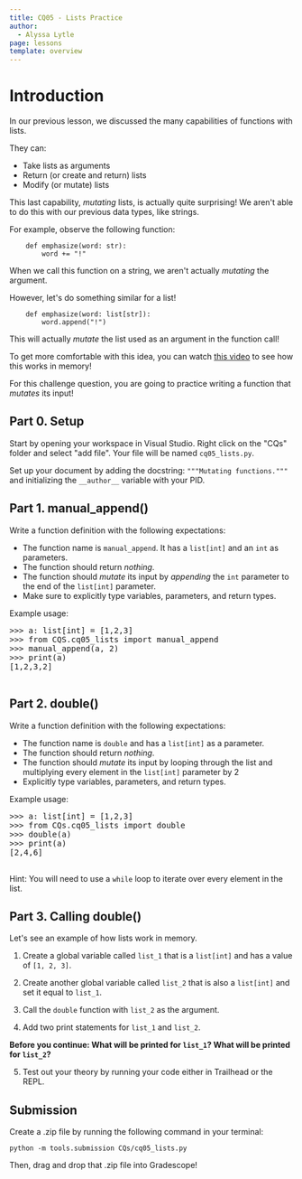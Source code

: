 ```yaml
---
title: CQ05 - Lists Practice
author:
  - Alyssa Lytle
page: lessons
template: overview
---
```


# Introduction

In our previous lesson, we discussed the many capabilities of functions with lists. 

They can:

- Take lists as arguments
- Return (or create and return) lists 
- Modify (or mutate) lists

This last capability, *mutating* lists, is actually quite surprising! We aren't able to do this with our previous data types, like strings. 

For example, observe the following function:

```
    def emphasize(word: str):
        word += "!"
```

When we call this function on a string, we aren't actually *mutating* the argument. 

However, let's do something similar for a list!

```
    def emphasize(word: list[str]):
        word.append("!")
```

This will actually *mutate* the list used as an argument in the function call!

To get more comfortable with this idea, you can watch [this video](https://www.youtube.com/watch?v=DuSEcQMsZRE) to see how this works in memory!

For this challenge question, you are going to practice writing a function that *mutates* its input!

## Part 0. Setup

Start by opening your workspace in Visual Studio. Right click on the "CQs" folder and select "add file". Your file will be named `cq05_lists.py`.

Set up your document by adding the docstring:
`"""Mutating functions."""` and initializing the `__author__` variable with your PID.

## Part 1. manual_append()

Write a function definition with the following expectations:

- The function name is `manual_append`. It has a `list[int]` and an `int` as parameters.
- The function should return *nothing*.
- The function should *mutate* its input by *appending* the `int` parameter to the end of the `list[int]` parameter.
- Make sure to explicitly type variables, parameters, and return types. 

Example usage:
<pre>
<div class="terminal">>>> a: list[int] = [1,2,3]
>>> from CQS.cq05_lists import manual_append
>>> manual_append(a, 2)
>>> print(a)
[1,2,3,2]
</div>
</pre>




## Part 2. double()

Write a function definition with the following expectations:

- The function name is `double` and has a `list[int]` as a parameter.
- The function should return *nothing*.
- The function should *mutate* its input by looping through the list and multiplying every element in the `list[int]` parameter by 2
- Explicitly type variables, parameters, and return types. 

Example usage:
<pre>
<div class="terminal">>>> a: list[int] = [1,2,3]
>>> from CQs.cq05_lists import double
>>> double(a)
>>> print(a)
[2,4,6]
</div>
</pre>


Hint: You will need to use a `while` loop to iterate over every element in the list. 

## Part 3. Calling double()
Let's see an example of how lists work in memory.

1. Create a global variable called  `list_1` that is a `list[int]` and has a value of `[1, 2, 3]`.

2. Create another global variable called `list_2` that is also a `list[int]` and set it equal to `list_1`. 

3. Call the `double` function with `list_2` as the argument.

4. Add two print statements for `list_1` and `list_2`. 

__Before you continue: What will be printed for `list_1`? What will be printed for `list_2`?__

5. Test out your theory by running your code either in Trailhead or the REPL.

## Submission

Create a .zip file by running the following command in your terminal:

```python -m tools.submission CQs/cq05_lists.py```

Then, drag and drop that .zip file into Gradescope!

